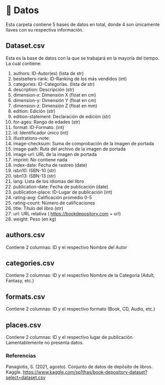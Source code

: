 # :notebook_with_decorative_cover:	 Datos
Esta carpeta contiene 5 bases de datos en total, donde 4 son únicamente llaves con su respectiva información.

## Dataset.csv

Esta es la base de datos con la que se trabajará en la mayoría del tiempo. La cual contiene:
1) authors: ID-Autor(es) (lista de str)
2) bestsellers-rank: ID-Ranking de los más vendidos (int)
3) categories: ID-Categorías. (lista de str)
4) description: Descripción (str)
5) dimension-x: Dimensión X (float en cm)
6) dimension-y: Dimensión Y (float en cm)
7) dimension-z: Dimensión Z (float en mm)
8) edition: Edición (str)
9) edition-statement: Declaración de edición (str)
10) for-ages: Rango de edades (str)
11) format: ID-Formato. (int)
12) id: Identificador único (int)
13) illustrations-note:
14) image-checksum: Suma de comprobación de la imagen de portada
15) image-path: Ruta del archivo de la imagen de portada
16) image-url: URL de la imagen de portada
17) imprint: No contiene nada
18) index-date: Fecha de rastreo (date)
19) isbn10: ISBN-10 (str)
20) isbn13: ISBN-13 (str)
21) lang: Lista de los idiomas del libro
22) publication-date: Fecha de publicación (date)
23) publication-place: ID-Lugar de publicación (int)
24) rating-avg: Calificación promedio 0-5
25) rating-count: Número de calificaciones
26) title: Título del libro (str)
27) url: URL relativa ( https://bookdepository.com + url)
28) weight: Peso (en kg)

## authors.csv

Contiene 2 columnas: ID y el respectivo Nombre del Autor

## categories.csv

Contiene 2 columnas: ID y el respectivo Nombre de la Categoría (Adult, Fantasy, etc.)

## formats.csv

Contiene 2 columnas: ID y el respectivo formato (Book, CD, Audio, etc.)

## places.csv

Contiene 2 columnas: ID y el respectivo lugar de publicación
Lamentablemente no presenta datos.



### Referencias

Panagiotis, S. (2021, agosto). Conjunto de datos de depósito de libros. Kaggle. https://www.kaggle.com/sp1thas/book-depository-dataset?select=dataset.csv 
